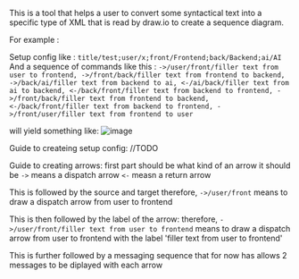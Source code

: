 This is a tool that helps a user to convert some syntactical text into a specific type of XML that is read by draw.io to create a sequence diagram.

For example : 

Setup config like : `title/test;user/x;front/Frontend;back/Backend;ai/AI`
And a sequence of commands like this : 
`->/user/front/filler text from user to frontend,
->/front/back/filler text from frontend to backend,
->/back/ai/filler text from backend to ai,
<-/ai/back/filler text from ai to backend,
<-/back/front/filler text from backend to frontend,
->/front/back/filler text from frontend to backend,
<-/back/front/filler text from backend to frontend,
->/front/user/filler text from frontend to user`

will yield something like: 
![image](https://github.com/user-attachments/assets/23b857b7-4efc-4350-84cb-8f0415ad3695)

Guide to createing setup config:
//TODO

Guide to creating arrows:
first part should be what kind of an arrow it should be 
`->` means a dispatch arrow
`<-` measn a return arrow

This is followed by the source and target 
therefore, `->/user/front` means to draw a dispatch arrow from user to frontend

This is then followed by the label of the arrow:
therefore, `->/user/front/filler text from user to frontend` means to draw a dispatch arrow from user to frontend with the label 'filler text from user to frontend'

This is further followed by a messaging sequence that for now has allows 2 messages to be diplayed with each arrow 
